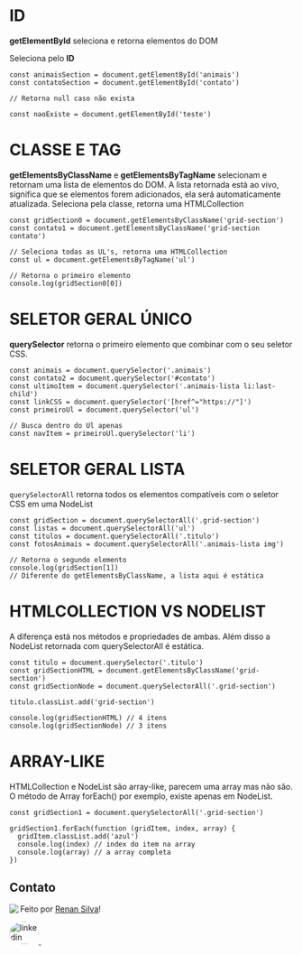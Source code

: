 # ID

**getElementById** seleciona e retorna elementos do DOM

Seleciona pelo **ID**

```
const animaisSection = document.getElementById('animais')
const contatoSection = document.getElementById('contato')

// Retorna null caso não exista

const naoExiste = document.getElementById('teste')
```

# CLASSE E TAG

**getElementsByClassName** e **getElementsByTagName** selecionam e retornam uma lista de elementos do DOM. A lista retornada está ao vivo, significa que se elementos forem adicionados, ela será automaticamente atualizada.
Seleciona pela classe, retorna uma HTMLCollection

```
const gridSection0 = document.getElementsByClassName('grid-section')
const contato1 = document.getElementsByClassName('grid-section contato')

// Seleciona todas as UL's, retorna uma HTMLCollection
const ul = document.getElementsByTagName('ul')

// Retorna o primeiro elemento
console.log(gridSection0[0])
```

# SELETOR GERAL ÚNICO

**querySelector** retorna o primeiro elemento que combinar com o seu seletor CSS.

```
const animais = document.querySelector('.animais')
const contato2 = document.querySelector('#contato')
const ultimoItem = document.querySelector('.animais-lista li:last-child')
const linkCSS = document.querySelector('[href^="https://"]')
const primeiroUl = document.querySelector('ul')

// Busca dentro do Ul apenas
const navItem = primeiroUl.querySelector('li')
```

# SELETOR GERAL LISTA

`querySelectorAll` retorna todos os elementos compatíveis com o seletor CSS em uma NodeList

```
const gridSection = document.querySelectorAll('.grid-section')
const listas = document.querySelectorAll('ul')
const titulos = document.querySelectorAll('.titulo')
const fotosAnimais = document.querySelectorAll('.animais-lista img')

// Retorna o segundo elemento
console.log(gridSection[1])
// Diferente do getElementsByClassName, a lista aqui é estática
```

# HTMLCOLLECTION VS NODELIST

A diferença está nos métodos e propriedades de ambas. Além disso a NodeList retornada com querySelectorAll é estática.

```
const titulo = document.querySelector('.titulo')
const gridSectionHTML = document.getElementsByClassName('grid-section')
const gridSectionNode = document.querySelectorAll('.grid-section')

titulo.classList.add('grid-section')

console.log(gridSectionHTML) // 4 itens
console.log(gridSectionNode) // 3 itens
```

# ARRAY-LIKE

HTMLCollection e NodeList são array-like, parecem uma array mas não são. O método de Array forEach() por exemplo, existe apenas em NodeList.

```
const gridSection1 = document.querySelectorAll('.grid-section')

gridSection1.forEach(function (gridItem, index, array) {
  gridItem.classList.add('azul')
  console.log(index) // index do item na array
  console.log(array) // a array completa
})
```

## Contato

<img align="left" src="https://avatars.githubusercontent.com/renyzeraa?size=100">

Feito por [Renan Silva](https://github.com/renyzeraa)!

<a href="https://www.linkedin.com/in/renan-silva-307733224/" target="_blank">
    <img style="border-radius:50%;" src="https://raw.githubusercontent.com/maurodesouza/profile-readme-generator/master/src/assets/icons/social/linkedin/default.svg" width="52" height="40" alt="linkedin logo"  />
  </a>&nbsp;

<br clear="left"/>
